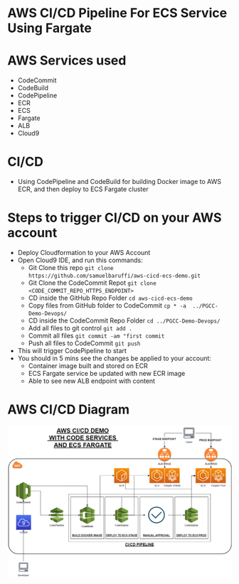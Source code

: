 # AWS CI/CD Pipeline For ECS Service Using Fargate

# AWS Services used
* CodeCommit
* CodeBuild
* CodePipeline
* ECR
* ECS
* Fargate
* ALB
* Cloud9 

# CI/CD
* Using CodePipeline and CodeBuild for building Docker image to AWS ECR, and then deploy to ECS Fargate cluster

# Steps to trigger CI/CD on your AWS account
* Deploy Cloudformation to your AWS Account
* Open Cloud9 IDE, and run this commands:
  * Git Clone this repo `git clone https://github.com/samuelbaruffi/aws-cicd-ecs-demo.git`
  * Git Clone the CodeCommit Repot `git clone <CODE_COMMIT_REPO_HTTPS_ENDPOINT>`
  * CD inside the GitHub Repo Folder `cd aws-cicd-ecs-demo`
  * Copy files from GitHub folder to CodeCommit `cp * -a  ../PGCC-Demo-Devops/`
  * CD inside the CodeCommit Repo Folder `cd ../PGCC-Demo-Devops/`
  * Add all files to git control `git add .`
  * Commit all files `git commit -am "first commit`
  * Push all files to CodeCommit `git push`
* This will trigger CodePipeline to start
* You should in 5 mins see the changes be applied to your account:
  * Container image built and stored on ECR
  * ECS Fargate service be updated with new ECR image
  * Able to see new ALB endpoint with content

# AWS CI/CD Diagram
![Diagram](demo-devops-diagram.png)

